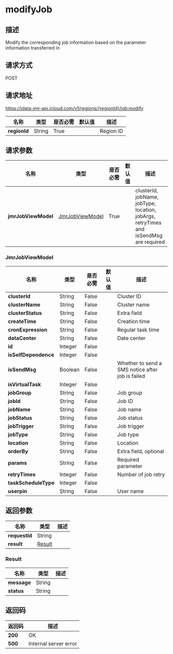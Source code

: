 # modifyJob


## 描述
Modify the corresponding job information based on the parameter information transferred in

## 请求方式
POST

## 请求地址
https://idata-jmr-api.jcloud.com/v1/regions/{regionId}/job:modify

|名称|类型|是否必需|默认值|描述|
|---|---|---|---|---|
|**regionId**|String|True||Region ID|

## 请求参数
|名称|类型|是否必需|默认值|描述|
|---|---|---|---|---|
|**jmrJobViewModel**|[JmrJobViewModel](##JmrJobViewModel)|True||clusterId, jobName, jobType, location, jobArgs, retryTimes and isSendMsg are required|

### <a name="JmrJobViewModel">JmrJobViewModel</a>
|名称|类型|是否必需|默认值|描述|
|---|---|---|---|---|
|**clusterId**|String|False||Cluster ID|
|**clusterName**|String|False||Cluster name|
|**clusterStatus**|String|False||Extra field|
|**createTime**|String|False||Creation time|
|**cronExpression**|String|False||Regular task time|
|**dataCenter**|String|False||Date center|
|**id**|Integer|False|||
|**isSelfDependence**|Integer|False|||
|**isSendMsg**|Boolean|False||Whether to send a SMS notice after job is failed|
|**isVirtualTask**|Integer|False|||
|**jobGroup**|String|False||Job group|
|**jobId**|String|False||Job ID|
|**jobName**|String|False||Job name|
|**jobStatus**|String|False||Job status|
|**jobTrigger**|String|False||Job trigger|
|**jobType**|String|False||Job type|
|**location**|String|False||Location|
|**orderBy**|String|False||Extra field, optional|
|**params**|String|False||Required parameter|
|**retryTimes**|Integer|False||Number of job retry|
|**taskScheduleType**|Integer|False|||
|**userpin**|String|False||User name|

## 返回参数
|名称|类型|描述|
|---|---|---|
|**requestId**|String||
|**result**|[Result](##Result)||


### <a name="Result">Result</a>
|名称|类型|描述|
|---|---|---|
|**message**|String||
|**status**|String||

## 返回码
|返回码|描述|
|---|---|
|**200**|OK|
|**500**|Internal server error|
